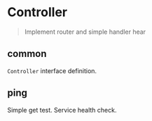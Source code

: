 # Controller

> Implement router and simple handler hear

## common

`Controller` interface definition.

## ping

Simple get test. Service health check.

